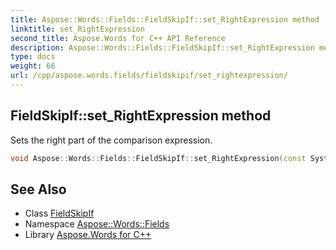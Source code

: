 ```yaml
---
title: Aspose::Words::Fields::FieldSkipIf::set_RightExpression method
linktitle: set_RightExpression
second_title: Aspose.Words for C++ API Reference
description: Aspose::Words::Fields::FieldSkipIf::set_RightExpression method. Sets the right part of the comparison expression in C++.
type: docs
weight: 66
url: /cpp/aspose.words.fields/fieldskipif/set_rightexpression/
---
```

## FieldSkipIf::set_RightExpression method


Sets the right part of the comparison expression.

```cpp
void Aspose::Words::Fields::FieldSkipIf::set_RightExpression(const System::String &value)
```

## See Also

* Class [FieldSkipIf](../)
* Namespace [Aspose::Words::Fields](../../)
* Library [Aspose.Words for C++](../../../)
